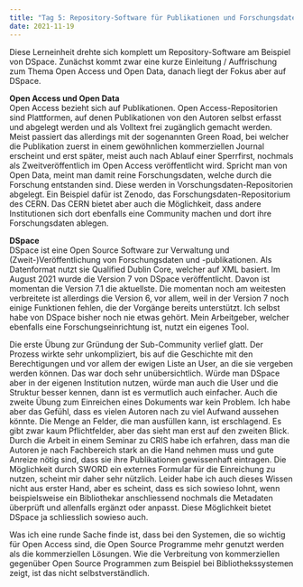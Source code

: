 ```yaml
---
title: "Tag 5: Repository-Software für Publikationen und Forschungsdaten"
date: 2021-11-19
--- 
```


Diese Lerneinheit drehte sich komplett um Repository-Software am Beispiel von DSpace. Zunächst kommt zwar eine kurze Einleitung / Auffrischung zum Thema Open Access und Open Data, danach liegt der Fokus aber auf DSpace.  

**Open Access und Open Data** <br>
Open Access bezieht sich auf Publikationen. Open Access-Repositorien sind Plattformen, auf denen Publikationen von den Autoren selbst erfasst und abgelegt werden und als Volltext frei zugänglich gemacht werden. Meist passiert das allerdings mit der sogenannten Green Road, bei welcher die Publikation zuerst in einem gewöhnlichen kommerziellen Journal erscheint und erst später, meist auch nach Ablauf einer Sperrfirst, nochmals als Zweitveröffentlich im Open Access veröffentlicht wird. Spricht man von Open Data, meint man damit reine Forschungsdaten, welche durch die Forschung entstanden sind. Diese werden in Vorschungsdaten-Repositorien abgelegt. Ein Beispiel dafür ist Zenodo, das Forschungsdaten-Repositorium des CERN. Das CERN bietet aber auch die Möglichkeit, dass andere Institutionen sich dort ebenfalls eine Community machen und dort ihre Forschungsdaten ablegen. 

**DSpace** <br>
DSpace ist eine Open Source Software zur Verwaltung und (Zweit-)Veröffentlichung von Forschungsdaten und -publikationen. Als Datenformat nutzt sie Qualified Dublin Core, welcher auf XML basiert. Im August 2021 wurde die Version 7 von DSpace veröffentlicht. Davon ist momentan die Version 7.1 die aktuellste. Die momentan noch am weitesten verbreitete ist allerdings die Version 6, vor allem, weil in der Version 7 noch einige Funktionen fehlen, die der Vorgänge bereits unterstützt. Ich selbst habe von DSpace bisher noch nie etwas gehört. Mein Arbeitgeber, welcher ebenfalls eine Forschungseinrichtung ist, nutzt ein eigenes Tool.

Die erste Übung zur Gründung der Sub-Community verlief glatt. Der Prozess wirkte sehr unkompliziert, bis auf die Geschichte mit den Berechtigungen und vor allem der ewigen Liste an User, an die sie vergeben werden können. Das war doch sehr unübersichtlich. Würde man DSpace aber in der eigenen Institution nutzen, würde man auch die User und die Struktur besser kennen, dann ist es vermutlich auch einfacher. Auch die zweite Übung zum Einreichen eines Dokuments war kein Problem. Ich habe aber das Gefühl, dass es vielen Autoren nach zu viel Aufwand aussehen könnte. Die Menge an Felder, die man ausfüllen kann, ist erschlagend. Es gibt zwar kaum Pflichtfelder, aber das sieht man erst auf den zweiten Blick. Durch die Arbeit in einem Seminar zu CRIS habe ich erfahren, dass man die Autoren je nach Fachbereich stark an die Hand nehmen muss und gute Anreize nötig sind, dass sie ihre Publikationen gewissenhaft eintragen. Die Möglichkeit durch SWORD ein externes Formular für die Einreichung zu nutzen, scheint mir daher sehr nützlich. Leider habe ich auch dieses Wissen nicht aus erster Hand, aber es scheint, dass es sich sowieso lohnt, wenn beispielsweise ein Bibliothekar anschliessend nochmals die Metadaten überprüft und allenfalls ergänzt oder anpasst. Diese Möglichkeit bietet DSpace ja schliesslich sowieso auch. 

Was ich eine runde Sache finde ist, dass bei den Systemen, die so wichtig für Open Access sind, die Open Source Programme mehr genutzt werden als die kommerziellen Lösungen. Wie die Verbreitung von kommerziellen gegenüber Open Source Programmen zum Beispiel bei Bibliothekssystemen zeigt, ist das nicht selbstverständlich.
